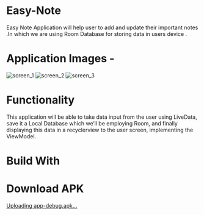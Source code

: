 # Easy-Note

Easy Note Application will help user to add and update their important notes .In which we are using Room Database for storing data in users device .

# Application Images -

![screen_1](https://user-images.githubusercontent.com/88790718/152669471-b5040856-9c2d-4fcc-9aba-005cf3f5196a.png)
![screen_2](https://user-images.githubusercontent.com/88790718/152669480-8e5bc340-68e1-48ff-a742-b9c45fb32727.png)
![screen_3](https://user-images.githubusercontent.com/88790718/152669485-5eb1f2c1-d986-492d-8350-ff7a94e47c64.png)

# Functionality

This application will be able to take data input from the user using LiveData, save it a Local Database which we’ll be employing Room, and finally displaying this data in a recyclerview to the user screen, implementing the ViewModel.

# Build With 

# Download APK
[Uploading app-debug.apk…]()

